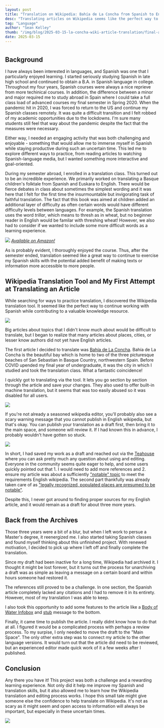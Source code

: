 ```yaml
---
layout: post
title: "Translation on Wikipedia: Bahía de La Concha from Spanish to English"
desc: "Translating articles on Wikipedia seems like the perfect way to continue working with Spanish while contributing to a valuable knowledge resource."
tag: "Language"
author: "Sean Kelley"
thumb: "/img/blog/2025-03-15-la-concha-wiki-article-translation/final-article-header.png"
date: 2025-03-15
---
```



# 

## Background

I have always been interested in languages, and Spanish was one that I particularly enjoyed learning. I started seriously studying Spanish in late high school and continued to obtain a B.A. in Spanish language in college. Throughout my four years, Spanish courses were always a nice reprieve from more techinical courses. In addition, the difference between a minor and major required me to study abroad in Spain where I could take a full class load of advanced courses my final semester in Spring 2020. When the pandemic hit in 2020, I was forced to return to the US and continue my Spanish classes remotely. It was quite a difficult transition and I felt robbed of my academic opportunities due to the lockdowns. I'm sure many students still feel that way about the pandemic despite the fact that the measures were necessary.

Either way, I needed an engaging activity that was both challenging and enjoyable - something that would allow me to immerse myself in Spanish while staying productive during such an uncertain time. This led me to explore different ways to practice, from reading articles to watching Spanish-language media, but I wanted something more interactive and goal-oriented.

During my semester abroad, I enrolled in a translation class. This turned out to be an incredible experience. We primarily worked on translating a Basque children's folktale from Spanish and Euskara to English. There would be fierce debates in class about sometimes the simplest wording and it was here that I felt for the first time the insurmountable but invigorating task of faithful translation. The fact that this book was aimed at children added an additional layer of difficulty as often certain words would have different difficulty levels between languages. For example, the Spanish translation uses the word *trillar*, which means to thresh as in wheat, but no beginner reader in English would be familar with threshing wheat! However, we also had to consider if we wanted to include some more difficult words as a learning experience.

![](/img/blog/2025-03-15-la-concha-wiki-article-translation/basajaun-cover.jpg)
[*Available on Amazon!*](https://www.amazon.com/dp/B087LB13PW/)

As is probably evident, I thoroughly enjoyed the course. Thus, after the semester ended, translation seemed like a great way to continue to exercise my Spanish skills with the potential added benefit of making texts or information more accessible to more people.

## Wikipedia Translation Tool and My First Attempt at Translating an Article

While searching for ways to practice translation, I discovered the Wikipedia translation tool. It seemed like the perfect way to continue working with Spanish while contributing to a valuable knowledge resource.

![](/img/blog/2025-03-15-la-concha-wiki-article-translation/translation-tool-home.png)

Big articles about topics that I didn't know much about would be difficult to translate, but I began to realize that many articles about places, cities, or lesser know authors did not yet have English articles.

The first article I decided to translate was [Bahía de La Concha](https://es.wikipedia.org/wiki/Bah%C3%ADa_de_La_Concha). Bahía de La Concha is the beautiful bay which is home to two of the three picturesque beaches of San Sebastian in Basque Country, northwestern Spain. Before COVID upended my final year of undergraduate, it was the city in which I studied and took the translation class. What a fantastic coincidence!

I quickly got to translating via the tool. It lets you go section by section through the article and save your changes. They also used to offer built-in machine translation, but it seems that was too easily abused so it was disabled for all users. 

![](/img/blog/2025-03-15-la-concha-wiki-article-translation/translation-tool-page.png)

If you're not already a seasoned wikipedia editor, you'll probably also see a scary warning message that you cannot publish in English wikipedia, but that's okay. You can publish your translation as a draft first, then bring it to the main space, and someone will review it. If I had known this in advance, I probably wouldn't have gotten so stuck.

![](/img/blog/2025-03-15-la-concha-wiki-article-translation/translation-experience-warning.png)

In short, I had saved my work as a draft and reached out via the [Teahouse](https://en.wikipedia.org/wiki/Wikipedia:Teahouse) where you can ask pretty much any question about using and editing. Everyone in the community seems quite eager to help, and some users quickly pointed out that 1. I would need to add more references and 2. ensure my article was about a sufficiently ["notable" topic](https://en.wikipedia.org/wiki/Wikipedia:Notability) to meet the requirements English wikipedia. The second part thankfully was already taken care of as ["legally recognized, populated places are presumed to be notable"](https://en.wikipedia.org/wiki/Wikipedia:Notability_(geographic_features)).

Despite this, I never got around to finding proper sources for my English article, and it would remain as a draft for about three more years.

## Back from the Archives

Those three years were a bit of a blur, but when I left work to persue a Master's degree, it reenergized me. I also started taking Spanish classes and found myself thinking about this unfinished project. With renewed motivation, I decided to pick up where I left off and finally complete the translation.

Since my draft had been inactive for a long time, Wikipedia had archived it. I thought it might be lost forever, but it turns out the process for unarchiving a draft was as simple as leaving a message on a certain board and within hours someone had restored it.

The references still proved to be a challenge. In one section, the Spanish article completely lacked any citations and I had to remove it in its entirety. However, most of my translation I was able to keep.

I also took this opportunity to add some features to the article like a [Body of Water Infobox](https://en.wikipedia.org/wiki/Template:Infobox_body_of_water) and [stub](https://en.wikipedia.org/wiki/Wikipedia:Stub) message to the bottom.

Finally, it came time to publish the article. I really didnt know how to do that at all. I figured it would be a complicated process with perhaps a review process. To my surpise, I only needed to move the draft to the "Main Space". The only other extra step was to connect my article to the other language versions. It would turn out that the article did need to be reviewed, but an experienced editor made quick work of it a few weeks after I published. 

## Conclusion
Any there you have it! This project was both a challenge and a rewarding learning experience. Not only did it help me improve my Spanish and translation skills, but it also allowed me to learn how the Wikipedia translation and editing process works. I hope this small tale might give someone else the confidence to help translate on Wikipedia. It's not as scary as it might seem and open access to information will always be important, but especially in these uncertain times.

![](/img/blog/2025-03-15-la-concha-wiki-article-translation/final-article-header.png)

